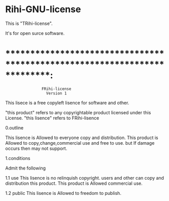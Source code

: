 # Rihi-GNU-license
This is "TRihi-license".

It's for open surce software.

# *************************************************************************:
  
                    FRihi-license
                      Version 1
                      
This lisece is a free copyleft lisence for software and other.


"this product" refers to any copyrightable product licensed under this License.
"this lisence" refers to FRihi-lisence

0.outline

 This lisence is Allowed to everyone copy and distribution.
This product is Allowed to copy,change,commercial use and free to use.
but If damage occurs then may not support.
 
1.conditions

Admit the following

1.1 use
 This lisence is no relinquish copyright.
users and other can copy and distribution this product.
This product is Allowed commercial use.

1.2 public
 This lisence is Allowed to freedom to publish.
 
